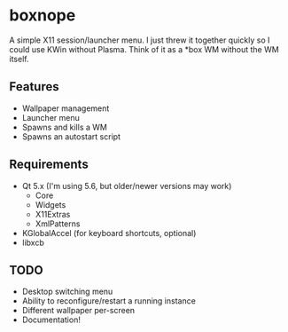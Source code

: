 # boxnope

A simple X11 session/launcher menu. I just threw it together quickly so I could
use KWin without Plasma. Think of it as a *box WM without the WM itself.


## Features

  * Wallpaper management
  * Launcher menu
  * Spawns and kills a WM
  * Spawns an autostart script


## Requirements

  * Qt 5.x (I'm using 5.6, but older/newer versions may work)
    * Core
    * Widgets
    * X11Extras
    * XmlPatterns
  * KGlobalAccel (for keyboard shortcuts, optional)
  * libxcb


## TODO

  * Desktop switching menu
  * Ability to reconfigure/restart a running instance
  * Different wallpaper per-screen
  * Documentation!
